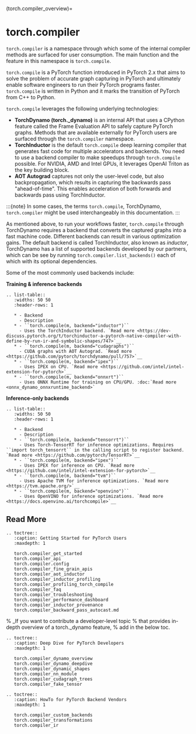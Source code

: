 (torch.compiler_overview)=

# torch.compiler

`torch.compiler` is a namespace through which some of the internal compiler
methods are surfaced for user consumption. The main function and the feature in
this namespace is `torch.compile`.

`torch.compile` is a PyTorch function introduced in PyTorch 2.x that aims to
solve the problem of accurate graph capturing in PyTorch and ultimately enable
software engineers to run their PyTorch programs faster. `torch.compile` is
written in Python and it marks the transition of PyTorch from C++ to Python.

`torch.compile` leverages the following underlying technologies:

- **TorchDynamo (torch._dynamo)** is an internal API that uses a CPython
  feature called the Frame Evaluation API to safely capture PyTorch graphs.
  Methods that are available externally for PyTorch users are surfaced
  through the `torch.compiler` namespace.
- **TorchInductor** is the default `torch.compile` deep learning compiler
  that generates fast code for multiple accelerators and backends. You
  need to use a backend compiler to make speedups through `torch.compile`
  possible. For NVIDIA, AMD and Intel GPUs, it leverages OpenAI Triton as the key
  building block.
- **AOT Autograd** captures not only the user-level code, but also backpropagation,
  which results in capturing the backwards pass "ahead-of-time". This enables
  acceleration of both forwards and backwards pass using TorchInductor.

:::{note}
In some cases, the terms `torch.compile`, TorchDynamo, `torch.compiler`
might be used interchangeably in this documentation.
:::

As mentioned above, to run your workflows faster, `torch.compile` through
TorchDynamo requires a backend that converts the captured graphs into a fast
machine code. Different backends can result in various optimization gains.
The default backend is called TorchInductor, also known as *inductor*,
TorchDynamo has a list of supported backends developed by our partners,
which can be see by running `torch.compiler.list_backends()` each of which
with its optional dependencies.

Some of the most commonly used backends include:

**Training & inference backends**

```{eval-rst}
.. list-table::
   :widths: 50 50
   :header-rows: 1

   * - Backend
     - Description
   * - ``torch.compile(m, backend="inductor")``
     - Uses the TorchInductor backend. `Read more <https://dev-discuss.pytorch.org/t/torchinductor-a-pytorch-native-compiler-with-define-by-run-ir-and-symbolic-shapes/747>`__
   * - ``torch.compile(m, backend="cudagraphs")``
     - CUDA graphs with AOT Autograd. `Read more <https://github.com/pytorch/torchdynamo/pull/757>`__
   * - ``torch.compile(m, backend="ipex")``
     - Uses IPEX on CPU. `Read more <https://github.com/intel/intel-extension-for-pytorch>`__
   * - ``torch.compile(m, backend="onnxrt")``
     - Uses ONNX Runtime for training on CPU/GPU. :doc:`Read more <onnx_dynamo_onnxruntime_backend>`
```

**Inference-only backends**

```{eval-rst}
.. list-table::
   :widths: 50 50
   :header-rows: 1

   * - Backend
     - Description
   * - ``torch.compile(m, backend="tensorrt")``
     - Uses Torch-TensorRT for inference optimizations. Requires ``import torch_tensorrt`` in the calling script to register backend. `Read more <https://github.com/pytorch/TensorRT>`__
   * - ``torch.compile(m, backend="ipex")``
     - Uses IPEX for inference on CPU. `Read more <https://github.com/intel/intel-extension-for-pytorch>`__
   * - ``torch.compile(m, backend="tvm")``
     - Uses Apache TVM for inference optimizations. `Read more <https://tvm.apache.org/>`__
   * - ``torch.compile(m, backend="openvino")``
     - Uses OpenVINO for inference optimizations. `Read more <https://docs.openvino.ai/torchcompile>`__
```

## Read More

```{eval-rst}
.. toctree::
   :caption: Getting Started for PyTorch Users
   :maxdepth: 1

   torch.compiler_get_started
   torch.compiler_api
   torch.compiler.config
   torch.compiler_fine_grain_apis
   torch.compiler_aot_inductor
   torch.compiler_inductor_profiling
   torch.compiler_profiling_torch_compile
   torch.compiler_faq
   torch.compiler_troubleshooting
   torch.compiler_performance_dashboard
   torch.compiler_inductor_provenance
   torch.compiler_backward_pass_autocast.md
```

% _If you want to contribute a developer-level topic
%  that provides in-depth overview of a torch._dynamo feature,
%  add in the below toc.

```{eval-rst}
.. toctree::
   :caption: Deep Dive for PyTorch Developers
   :maxdepth: 1

   torch.compiler_dynamo_overview
   torch.compiler_dynamo_deepdive
   torch.compiler_dynamic_shapes
   torch.compiler_nn_module
   torch.compiler_cudagraph_trees
   torch.compiler_fake_tensor
```

```{eval-rst}
.. toctree::
   :caption: HowTo for PyTorch Backend Vendors
   :maxdepth: 1

   torch.compiler_custom_backends
   torch.compiler_transformations
   torch.compiler_ir
```
